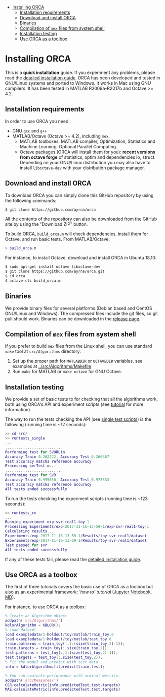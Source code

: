 <!-- TOC depthFrom:1 depthTo:6 withLinks:1 updateOnSave:1 orderedList:0 -->

- [Installing ORCA](#installing-orca)
	- [Installation requirements](#installation-requirements)
	- [Download and install ORCA](#download-and-install-orca)
	- [Binaries](#binaries)
	- [Compilation of `mex` files from system shell](#compilation-of-mex-files-from-system-shell)
	- [Installation testing](#installation-testing)
	- [Use ORCA as a toolbox](#use-orca-as-a-toolbox)


# Installing ORCA

This is a **quick installation** guide. If you experiment any problems, please read the [detailed installation guide](orca_install.md). ORCA has been developed and tested in GNU/Linux systems and ported to Windows. It works in Mac using GNU compilers. It has been tested in MATLAB R2009a-R2017b and Octave >= 4.2.

## Installation requirements

In order to use ORCA you need:

* GNU `gcc` and `g++`
* MATLAB/Octave (Octave >= 4.2), including `mex`.
  * MATLAB toolboxes: MATLAB compiler, Optimization, Statistics and Machine Learning. Optional Parallel Computing.
  * Octave packages (ORCA will install them for you): **recent versions from octave forge** of statistics, optim and dependencies io, struct. Depending on your GNU/Linux distribution you may also have to install `liboctave-dev` with your distribution package manager. 

## Download and install ORCA

To download ORCA you can simply clone this GitHub repository by using the following commands:
```bash
$ git clone https://github.com/ayrna/orca
```
All the contents of the repository can also be downloaded from the GitHub site by using the "Download ZIP" button.

To build ORCA, `build_orca.m` will check dependencies, install them for Octave, and run basic tests. From MATLAB/Octave:

```MATLAB
> build_orca.m
```

For instance, to install Octave, download and install ORCA in Ubuntu 18.10:

```bash
$ sudo apt-get install octave liboctave-dev
$ git clone https://github.com/ayrna/orca.git
$ cd orca
$ octave-cli build_orca.m
```

## Binaries

We provide binary files for several platforms (Debian based and CentOS GNU/Linux and Windows). The compressed files include the git files, so git pull should work. Binaries can be downloaded in the [release page](https://github.com/ayrna/orca/releases).

## Compilation of `mex` files from system shell

If you prefer to build `mex` files from the Linux shell, you can use standard `make` tool at `src/Algorithms` directory:

1. Set up the proper path for `MATLABDIR` or `OCTAVEDIR` variables, see examples at [../src/Algorithms/Makefile](../src/Algorithms/Makefile)
1. Run `make` for MATLAB or `make octave` for GNU Octave.  


## Installation testing

We provide a set of basic tests to for checking that all the algorithms work, both using ORCA's API and experiment scripts (see [tutorial](orca_tutorial_1.md) for more information).

The way to run the tests checking the API (see [single test scripts](../src/tests/singletests/)) is the following (running time is ~12 seconds):

```MATLAB
>> cd src/
>> runtests_single
...
.........................
Performing test for SVORLin
Accuracy Train 0.262222, Accuracy Test 0.266667
Test accuracy matchs reference accuracy
Processing svrTest.m...
.........................
Performing test for SVR
Accuracy Train 0.995556, Accuracy Test 0.973333
Test accuracy matchs reference accuracy
All tests ended successfully
```

To run the tests checking the experiment scripts (running time is ~123 seconds):

```MATLAB
>> runtests_cv
...
Running experiment exp-svr-real1-toy-1
Processing Experiments/exp-2017-11-16-13-59-1/exp-svr-real1-toy-1
Calculating results...
Experiments/exp-2017-11-16-13-59-1/Results/toy-svr-real1/dataset
Experiments/exp-2017-11-16-13-59-1/Results/toy-svr-real1/dataset
Test passed for svr
All tests ended successfully
```

If any of these tests fail, please read the [detailed installation guide](orca_install.md).

## Use ORCA as a toolbox

The first of three tutorials covers the basic use of ORCA as a toolbox but also as an experimental framework: *'how to' tutorial* ([Jupyter Notebook](orca_tutorial_1.ipynb), [MD](orca_tutorial_1.md)).

For instance, to use ORCA as a toolbox:

```MATLAB
% Create an Algorithm object
addpath('src/Algorithms/')
kdlorAlgorithm = KDLOR();
% Load dataset
load exampledata/1-holdout/toy/matlab/train_toy.0
load exampledata/1-holdout/toy/matlab/test_toy.0
train.patterns = train_toy(:,1:(size(train_toy,2)-1));
train.targets = train_toy(:,size(train_toy,2));
test.patterns = test_toy(:,1:(size(test_toy,2)-1));
test.targets = test_toy(:,size(test_toy,2));
% Fit the model and predict with test data
info = kdlorAlgorithm.fitpredict(train,test);

% You can evaluate performance with ordinal metrics:
addpath('src/Measures/')
CCR.calculateMetric(info.predictedTest,test.targets)
MAE.calculateMetric(info.predictedTest,test.targets)
```
